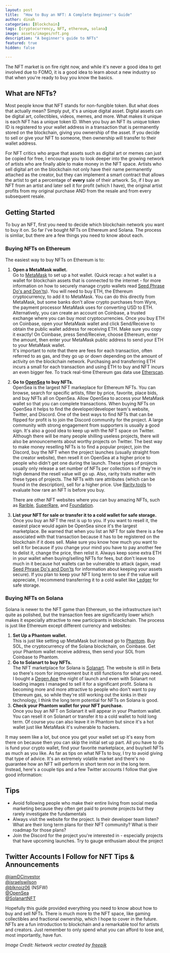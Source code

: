 ```yaml
---
layout: post
title:  "How to Buy an NFT: A Complete Beginner's Guide"
author: dinah
categories: [Blockchain]
tags: [cryptocurrency, NFT, ethereum, solana]
image: assets/images/nft.png
description: "A beginner's guide to NFTs"
featured: true
hidden: false

---
```



The NFT market is on fire right now, and while it's never a good idea to get involved due to FOMO, it is a good idea to learn about a new industry so that when you're ready to buy you know the basics.  

## What are NFTs?   
Most people know that NFT stands for non-fungible token. But what does that actually mean? Simply put, it's a unique digital asset. Digital assets can be digital art, collectibles, videos, memes, and more. What makes it unique is each NFT has a unique token ID. When you buy an NFT its unique token ID is registered to your wallet address in a transaction that is permanently stored on the blockchain, giving you ownership of the asset. If you decide to sell or give your NFT to someone, then ownership will transfer to their wallet address.  

For NFT critics who argue that assets such as digital art or memes can just be copied for free, I encourage you to look deeper into the growing network of artists who are finally able to make money in the NFT space. Artists who sell digital art on the blockchain not only have their name permanently attached as the creator, but they can implement a smart contract that allows the artist to get a percentage of **every** sale of their artwork. So, if I buy an NFT from an artist and later sell it for profit (which I have), the original artist profits from my original purchase AND from the resale and from every subsequent resale.   

## Getting Started  
To buy an NFT, first you need to decide which blockchain network you want to buy it on. So far I've bought NFTs on Ethereum and Solana. The process is simliar, but there are a few things you need to know about each.  

### Buying NFTs on Ethereum
The easiest way to buy NFTs on Ethereum is to:
1. **Open a MetaMask wallet.**  
   Go to [MetaMask](https://metamask.io/) to set up a hot wallet. (Quick recap: a hot wallet is a wallet for blockchain assets that is connected to the internet - for more information on how to securely manage crypto wallets read [Seed Phrase Do's and Don'ts](https://cybergirldinah.github.io/seed-phrases/)). You will need to buy ETH, the Ethereum cryptocurrency, to add it to MetaMask. You can do this directly from MetaMask, but some banks don't allow crypto purchases from Wyre, the payment processor MetaMask uses for converting USD to ETH. Alternatively, you can create an account on Coinbase, a trusted exchange where you can buy most cryptocurrencies. Once you buy ETH on Coinbase, open your MetaMask wallet and click Send/Receive to obtain the public wallet address for receiving ETH. Make sure you copy it exactly! On Coinbase, press Send/Receive, choose Ethereum, enter the amount, then enter your MetaMask public address to send your ETH to your MetaMask wallet.  
  It's important to note that there are fees for each transaction, often referred to as gas, and they go up or down depending on the amount of activity on the blockchain network. Purchasing and transferring ETH incurs a small for each transaction and using ETH to buy and NFT incurs an even bigger fee. To track real-time Ethereum gas data use [Etherscan](https://etherscan.io/gastracker).  
2. **Go to [OpenSea](https://opensea.io/) to buy NFTs.**  
   OpenSea is the largest NFT markeplace for Ethereum NFTs. You can browse, search for specific artists, filter by price, favorite, place bids, and buy NFTs all on OpenSea. Allow OpenSea to access your MetaMask wallet so that you can complete transactions. When buying NFTs on OpenSea it helps to find the developer/developer team's website, Twitter, and Discord. One of the best ways to find NFTs that can be flipped for profit is to join the Discord community for the project. A large community with strong engagement from supporters is usually a good sign. It's also a good idea to keep up with the NFT space on Twitter. Although there will be many people shilling useless projects, there will also be announcements about worthy projects on Twitter. The best way to make money reselling NFTs is to find a popular project, join the Discord, buy the NFT when the project launches (usually straight from the creator website), then resell it on OpenSea at a higher price to people who didn't get one during the launch. These types of projects usually only release a set number of NFTs per collection so if they're in high demand the resell value will go up. Also, rarity traits matter with these types of projects. The NFTs with rare attributes (which can be found in the description), sell for a higher price. Use [Rarity.tools](https://rarity.tools/) to evaluate how rare an NFT is before you buy.  

   There are other NFT websites where you can buy amazing NFTs, such as [Rarible](https://rarible.com/), [SuperRare](https://superrare.com/), and [Foundation](https://foundation.app/).  

3. **List your NFT for sale or transfer it to a cold wallet for safe storage.**  
Once you buy an NFT the rest is up to you. If you want to resell it, the easiest place would again be OpenSea since it's the largest marketplace. Be warned that when you list an NFT for sale there is a fee associated with that transaction because it has to be registered on the blockchain if it does sell. Make sure you know how much you want to sell it for because if you change your mind you have to pay another fee to delist it, change the price, then relist it. Always keep some extra ETH in your wallet when buying/selling NFTs for fees, but don't leave too much in it because hot wallets can be vulnerable to attack (again, read [Seed Phrase Do's and Don'ts](https://cybergirldinah.github.io/seed-phrases/) for information about keeping your assets secure). If you plan to keep your NFT long term to see if the value will appreciate, I recommend transferring it to a cold wallet like [Ledger](https://www.ledger.com/) for safe storage.  

### Buying NFTs on Solana
Solana is newer to the NFT game than Ethereum, so the infrastructure isn't quite as polished, but the transaction fees are significantly lower which makes it especially attractive to new participants in blockchain. The process is just like Ethereum except different currency and websites:  

1. **Set Up a Phantom wallet.**  
   This is just like setting up MetaMask but instead go to [Phantom](https://phantom.app/). Buy SOL, the cryptocurrency of the Solana blockchain, on Coinbase. Get your Phantom wallet receive address, then send your SOL from Coinbase to Phantom.  
2. **Go to Solanart to buy NFTs.**  
   The NFT marketplace for Solana is [Solanart](https://solanart.io/). The website is still in Beta so there's room for improvement but it still functions for what you need. I bought a [Degen Ape](https://solanart.io/collections/degenape) the night of launch and even with Solanart not loading images I managed to sell it for a significant profit. Solana is becoming more and more attractive to people who don't want to pay Ethereum gas, so while they're still working out the kinks in their technology, I think the long term potential for NFTs on Solana is good.
3. **Check your Phantom wallet for your NFT purchase.**  
   Once you buy an NFT on Solanart it will appear in your Phantom wallet. You can resell it on Solanart or transfer it to a cold wallet to hold long term. Of course you can also leave it in Phantom but since it's a hot wallet just like MetaMask it's vulnerable to hackers.  

It may seem like a lot, but once you get your wallet set up it's easy from there on because then you can skip the initial set up part. All you have to do is fund your crypto wallet, find your favorite marketplace, and buy/sell NFTs as much as you like. As far as tips on what NFTs to buy, I try to avoid giving that type of advice. It's an extremely volatile market and there's no guarantee how an NFT will perform in short term nor in the long term. Instead, here's a couple tips and a few Twitter accounts I follow that give good information:

## Tips
 - Avoid following people who make their entire living from social media marketing because they often get paid to promote projects but they rarely investigate the fundamentals
 - Always visit the website for the project. Is their developer team listen? What are their long term plans for their NFT community? What is their roadmap for those plans?
 - Join the Discord for the project you're interested in - especially projects that have upcoming launches. Try to gauge enthusiam about the project

## Twitter Accounts I Follow for NFT Tips & Announcements
[@iamDCinvestor](https://twitter.com/iamDCinvestor)  
[@israelswilson](https://twitter.com/israelswilson)  
[@blknoiz06](https://twitter.com/blknoiz06) (NSFW)  
[@OpenSea](https://twitter.com/opensea)  
[@SolanartNFT](https://twitter.com/SolanartNFT)  

Hopefully this guide provided everything you need to know about how to buy and sell NFTs. There is much more to the NFT space, like gaming collectibles and fractional ownership, which I hope to cover in the future. NFTs are a fun introduction to blockchain and a remarkable tool for artists and creators. Just remember to only spend what you can afford to lose and, most importantly, have fun.  
  
*Image Credit: Network vector created by [freepik](www.freepik.com)*  